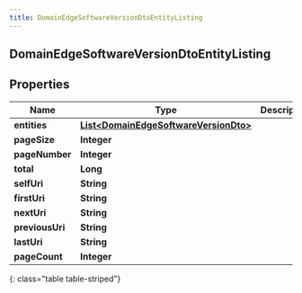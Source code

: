 ```yaml
---
title: DomainEdgeSoftwareVersionDtoEntityListing
---
```

## DomainEdgeSoftwareVersionDtoEntityListing


## Properties

| Name | Type | Description | Notes |
| ------------ | ------------- | ------------- | ------------- |
| **entities** | [**List&lt;DomainEdgeSoftwareVersionDto&gt;**](DomainEdgeSoftwareVersionDto.html) |  |  [optional] |
| **pageSize** | **Integer** |  |  [optional] |
| **pageNumber** | **Integer** |  |  [optional] |
| **total** | **Long** |  |  [optional] |
| **selfUri** | **String** |  |  [optional] |
| **firstUri** | **String** |  |  [optional] |
| **nextUri** | **String** |  |  [optional] |
| **previousUri** | **String** |  |  [optional] |
| **lastUri** | **String** |  |  [optional] |
| **pageCount** | **Integer** |  |  [optional] |
{: class="table table-striped"}



